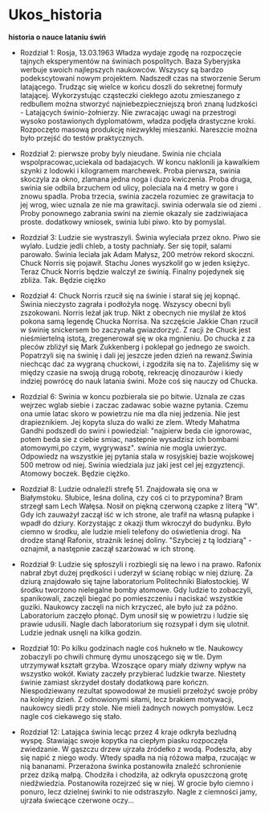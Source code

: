 # Ukos_historia
**historia o nauce lataniu świń**
* Rozdział 1: 
Rosja, 13.03.1963
Władza wydaje zgodę na rozpoczęcie tajnych eksperymentów na świniach pospolitych.
Baza Syberyjska werbuje swoich najlepszych naukowców.
Wszyscy są bardzo podekscytowani nowym projektem.
Nadszedł czas na stworzenie Serum latającego.
Trudząc się wielce w końcu doszli do sekretnej formuły latającej.
Wykorzystując cząsteczki ciekłego azotu zmieszanego z redbullem można stworzyć najniebezpieczniejszą broń znaną ludzkości - Latających świnio-żołnierzy.
Nie zwracając uwagi na przestrogi wysoko postawionych dyplomatówm, władza podjęła drastyczne kroki.
Rozpoczęto masową produkcję niezwykłej mieszanki.
Nareszcie można było przejść do testów praktycznych.
* Rozdział 2:
pierwsze proby byly nieudane.
Swinia nie chciala wspolpracowac,uciekala od badajacych.
W koncu naklonili ja kawalkiem szynki z lodowki i kilogramem marchewek.
Proba pierwsza, swinia skoczyla za okno, zlamana jedna noga i duzo kwiczenia.
Proba druga, swinia sie odbila brzuchem od ulicy, poleciala na 4 metry w gore i znowu spadla.
Proba trzecia, swinia zaczela rozumiec ze grawitacja to jej wrog, wiec uznala ze nie ma grawitacji.
swinia oderwala sie od ziemi . Proby ponownego zabrania swini na ziemie okazaly sie zadziwiajaca proste.
dodatkowy wniosek, swinia lubi piwo.
kto by pomyslal.
* Rozdział 3: 
Ludzie sie wystraszyli.
Świnia wyleciała przez okno.
Piwo sie wylało.
Ludzie jedli chleb, a tosty pachniały.
Ser się topił, salami parowało.
Świnia leciała jak Adam Małysz, 200 metrów rekord skoczni.
Chuck Norris się pojawił.
Stachu Jones wyszkolił go w jeden księżyc.
Teraz Chuck Norris będzie walczył ze świnią.
Finalny pojedynek się zbliża.
Tak.
Będzie ciężko

* Rozdział 4:
Chuck Norris rzucił się na świnie i starał się jej kopnąć.
 Świnia nieczysto zagrała i podłożyła nogę.
Wszyscy obecni byli zszokowani.
Norris leżał jak trup.
Nikt z obecnych nie myślał że ktoś pokona samą legendę Chucka Norrisa.
Na szczęście Jakkie Chan rzucił w świnię snickersem bo zaczynała gwiazdorzyć.
Z racji że Chuck jest nieśmiertelną istotą, zregenerował się w oka mgnieniu.
Do chucka z za pleców zbliżył się Mark Zukkenberg i poklepał go jednego ze swoich.
Popatrzyli się na świnię i dali jej jeszcze jeden dzień na rewanż.Świnia niechcąc dać za wygraną chuckowi, i zgodziła się na to. 
Zajeliśmy się w między czasie na swoją drugą robotę, rekreację dinozaurów i kiedy indziej powrócę do nauk latania świni.
Może coś się nauczy od Chucka.
* Rozdzial 6:
Swinia w koncu pozbierala sie po bitwie.
Uznala ze czas wejrzec wglab siebie i zaczac zadawac sobie wazne pytania.
Czemu ona umie latac skoro w powietrzu nie ma dla niej jedzenia.
Nie jest drapieznikiem.
Jej kopyta sluza do walki ze zlem.
Wtedy Mahatma Gandhi podszedl do swini i powiedzial: "najpierw beda cie ignorowac, potem beda sie z ciebie smiac, nastepnie wysadzisz ich bombami atomowymi,po czym, wygrywasz".
swinia nie mogla uwierzyc.
Odpowiedz na wszystkie jej pytania stala w rosyjskiej bazie wojskowej 500 metrow od niej.
Swinia wiedziala juz jaki jest cel jej ezgyztencji. 
Atomowy boczek.
Będzie ciężko.
* Rozdział 8:
Ludzie odnaleźli strefę 51.
Znajdowała się ona w Białymstoku.
Słubice, leśna dolina, czy coś ci to przypomina?
Bram strzegł sam Lech Wałęsa.
Nosił on piękną czerwoną czapke z literą "W".
Gdy ich zauważył zaczął iść w ich strone, ale trafił na własną pułapke i wpadł do dziury.
Korzystając z okazji tłum wkroczył do budynku.
Było ciemno w środku, ale ludzie mieli telefony do oświetlenia drogi.
Na drodze stanął Rafonix, strażnik leśnej doliny.
"Szybciej z tą lodziarą" - oznajmił, a następnie zaczął szarżować w ich stronę. 
* Rozdział 9:
Ludzie się spłoszyli i rozbiegli się na lewo i na prawo.
Rafonix nabrał zbyt dużej prędkości i uderzył w ścianę robiąc w niej dziurę.
Za dziurą znajdowało się tajne laboratorium Politechniki Białostockiej.
W środku tworzono nielegalne bomby atomowe.
Gdy ludzie to zobaczyli, spanikowali, zaczęli biegać po pomieszczeniu i naciskać wszystkie guziki.
Naukowcy zaczęli na nich krzyczeć, ale było już za późno.
Laboratorium zaczęło płonąć.
Dym unosił się w powietrzu i ludzie się prawie udusili.
Nagle dach laboratorium się rozsypał i dym się ulotnił.
Ludzie jednak usnęli na kilka godzin.
* Rozdział 10:
Po kilku godzinach nagle coś hukneło w tle.
Naukowcy zobaczyli po chwili chmurę dymu unoszącego się w tle.
Dym utrzymywał kształt grzyba. Wzoszące opary miały dziwny wpływ na wszystko wokół.
Kwiaty zaczeły przybierać ludzkie twarze.
Niestety świnie zamiast skrzydeł dostały dodatkową pare kończn.
Niespodziewany rezultat spowodował że musieli przełożyć swoje próby na kolejny dzień.
Z odnowionymi siłami, lecz brakiem motywacji, naukowcy siedli przy stole.
Nie mieli żadnych nowych pomysłów.
Lecz nagle coś ciekawego się stało.
* Rozdział 12:
Latająca świnia lecąc przez 4 kraje odkryła bezludną wyspę.
Stawiając swoje kopytka na ciepłym piasku rozpoczęła zwiedzanie.
W gąszczu drzew ujrzała źródełko z wodą.
Podeszła, aby się napić z niego wody.
Wtedy spadła na nią różowa małpa, rzucając w nią bananami.
Przerażona świnka postanowiła znaleźć schronienie przez dziką małpą.
Chodziła i chodziła, aż odkryła opuszczoną grotę niedźwiedzia.
Postanowiła rozejrzeć się w niej.
W grocie było ciemno i ponuro, lecz dzielnej świnki to nie odstraszyło.
Nagle z ciemności jamy, ujrzała świecące czerwone oczy...
